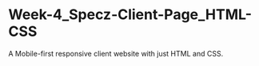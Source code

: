 # Week-4_Specz-Client-Page_HTML-CSS
A Mobile-first responsive client website with just HTML and CSS.
